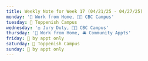 ```yaml
---
title: Weekly Note for Week 17 (04/21/25 - 04/27/25)
monday: '🏡 Work from Home, 🌃🏫 CBC Campus'
tuesday: 🏫 Toppenish Campus
wednesday: '⚖️ Jury Duty, 🌃🏫 CBC Campus'
thursday: '🏡 Work from Home, 🚘 Community Appts'
friday: 🫥 by appt only
saturday: 🏫 Toppenish Campus
sunday: 🫥 by appt only
---
```

